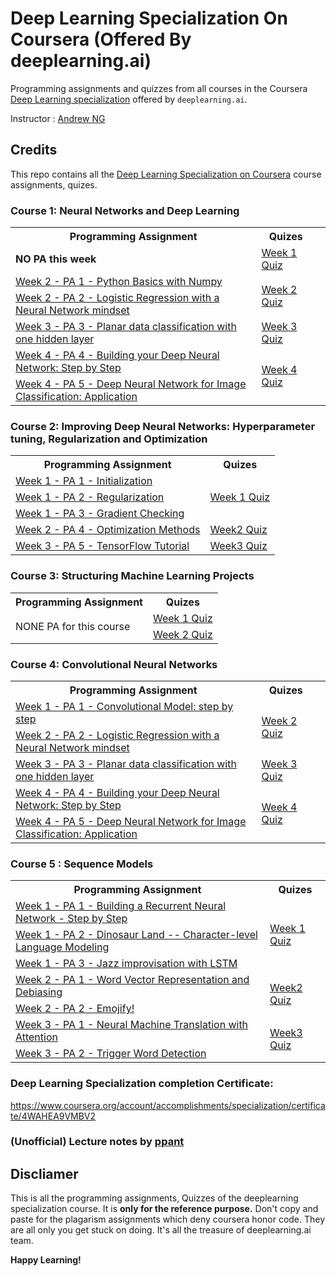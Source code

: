 # Deep Learning Specialization On Coursera (Offered By deeplearning.ai)

Programming assignments and quizzes from all courses in the Coursera [Deep Learning specialization](https://www.coursera.org/specializations/deep-learning) offered by `deeplearning.ai`.

Instructor : [Andrew NG](http://www.andrewng.org/)

## Credits
This repo contains all the [Deep Learning Specialization on Coursera](https://www.coursera.org/specializations/deep-learning) course assignments, quizes.

### Course 1: Neural Networks and Deep Learning
<table>

<tbody>

<tr>

<th>Programming Assignment</th>

<th>Quizes</th>

</tr>
<tr>
<td><b>NO PA this week</b></td><td><a href="https://github.com/sushant097/DeepLearningSpecializationCoursera/blob/master/NeuralNetworksAndDeepLearning/Week1/week1.pdf">Week 1 Quiz</a></td>
</tr>

<tr>

<td><a href ="https://github.com/sushant097/DeepLearningSpecializationCoursera/blob/master/NeuralNetworksAndDeepLearning/Week2/Python%20Basics%20with%20Numpy/Python_Basics_With_Numpy_v3a.ipynb">Week 2 - PA 1 - Python Basics with Numpy</a></td>

<td rowspan="2"><a href="https://github.com/sushant097/DeepLearningSpecializationCoursera/blob/master/NeuralNetworksAndDeepLearning/Week2/week2.pdf">Week 2 Quiz</a></td>

</tr>

<tr>

<td><a href="https://github.com/sushant097/DeepLearningSpecializationCoursera/blob/master/NeuralNetworksAndDeepLearning/Week2/Logistic%20Regression%20as%20a%20Neural%20Network/Logistic_Regression_with_a_Neural_Network_mindset_v6a.ipynb">Week 2 - PA 2 - Logistic Regression with a Neural Network mindset</a></td>

<td></td>

</tr>

<tr>

<td><a href="https://github.com/sushant097/DeepLearningSpecializationCoursera/blob/master/NeuralNetworksAndDeepLearning/Week3/Planar%20data%20classification%20with%20one%20hidden%20layer/Planar%2Bdata%2Bclassification%2Bwith%2Bone%2Bhidden%2Blayer%2Bv5.ipynb">Week 3 - PA 3 - Planar data classification with one hidden layer</a></td>

<td><a href="https://github.com/sushant097/DeepLearningSpecializationCoursera/blob/master/NeuralNetworksAndDeepLearning/Week3/week3.pdf">Week 3 Quiz</a></td>

</tr>

<tr>

<td><a href="https://github.com/sushant097/DeepLearningSpecializationCoursera/tree/master/NeuralNetworksAndDeepLearning/Week4/Building%20your%20Deep%20Neural%20Network%20-%20Step%20by%20Step/Building+your+Deep+Neural+Network+-+Step+by+Step+v8.ipynb">Week 4 - PA 4 - Building your Deep Neural Network: Step by Step</a></td>

<td rowspan="2"><a href="https://github.com/sushant097/DeepLearningSpecializationCoursera/blob/master/NeuralNetworksAndDeepLearning/Week4/week4.pdf">Week 4 Quiz</a></td>

</tr>

<tr>

<td><a href="https://github.com/sushant097/DeepLearningSpecializationCoursera/blob/master/NeuralNetworksAndDeepLearning/Week4/Deep%20Neural%20Network%20Application_%20Image%20Classification/Deep%20Neural%20Network%20-%20Application%20v8.ipynb">Week 4 - PA 5 - Deep Neural Network for Image Classification: Application</a></td>

</tr>

</tbody>

</table>

### Course 2: Improving Deep Neural Networks: Hyperparameter tuning, Regularization and Optimization

<table>

<tbody>

<tr>

<th>Programming Assignment</th>

<th>Quizes</th>

</tr>

<tr>

<td><a href="">Week 1 - PA 1 - Initialization</a></td>

<td rowspan="3"><a href="">Week 1 Quiz</a></td>

</tr>

<tr>

<td><a href="">Week 1 - PA 2 - Regularization</a></td>

</tr>

<tr>
<td><a href="">Week 1 - PA 3 - Gradient Checking</a></td>
</tr>

<tr>

<td><a href="">Week 2 - PA 4 - Optimization Methods</a></td>

<td><a href="">Week2 Quiz</a></td>

</tr>

<tr>

<td><a href="">Week 3 - PA 5 - TensorFlow Tutorial</a></td>

<td><a href="">Week3 Quiz</a></td>

</tr>


</tbody>

</table>

### Course 3: Structuring Machine Learning Projects

<table>

<tbody>

<tr>

<th>Programming Assignment</th>

<th>Quizes</th>

</tr>

<tr>

<td rowspan="2">NONE PA for this course</td>

<td><a href="https://github.com/sushant097/DeepLearningSpecializationCoursera/blob/master/Structuring%20Machine%20Learning%20Projects/week1.pdf">Week 1 Quiz</a></td>

</tr>

<tr>
<td><a href="https://github.com/sushant097/DeepLearningSpecializationCoursera/blob/master/Structuring%20Machine%20Learning%20Projects/week2.pdf">Week 2 Quiz</a></td>
</tr>

</tbody>
</table>

### Course 4: Convolutional  Neural Networks
<table>

<tbody>

<tr>

<th>Programming Assignment</th>

<th>Quizes</th>

</tr>

<tr>

<td><a href="">Week 1 - PA 1 - Convolutional Model: step by step</a></td>

<td rowspan="2"><a href="">Week 2 Quiz</a></td>

</tr>

<tr>

<td><a href="">Week 2 - PA 2 - Logistic Regression with a Neural Network mindset</a></td>

<td></td>

</tr>

<tr>

<td><a href="">Week 3 - PA 3 - Planar data classification with one hidden layer</a></td>

<td><a href="">Week 3 Quiz</a></td>

</tr>

<tr>

<td><a href="">Week 4 - PA 4 - Building your Deep Neural Network: Step by Step</a></td>

<td rowspan="2"><a href="">Week 4 Quiz</a></td>

</tr>

<tr>

<td><a href="">Week 4 - PA 5 - Deep Neural Network for Image Classification: Application</a></td>

</tr>

</tbody>

</table>

### Course 5 : Sequence Models

<table>

<tbody>

<tr>

<th>Programming Assignment</th>

<th>Quizes</th>

</tr>

<tr>

<td><a href="">Week 1 - PA 1 - Building a Recurrent Neural Network - Step by Step</a></td>

<td rowspan="3"><a href="">Week 1 Quiz</a></td>

</tr>

<tr>

<td><a href="">Week 1 - PA 2 - Dinosaur Land -- Character-level Language Modeling</a></td>

</tr>

<tr>
<td><a href="">Week 1 - PA 3 - Jazz improvisation with LSTM</a></td>
</tr>

<tr>

<td><a href="">Week 2 - PA 1 - Word Vector Representation and Debiasing</a></td>

<td rowspan="2"><a href="">Week2 Quiz</a></td>

</tr>

<tr>

<td><a href="">Week 2 - PA 2 - Emojify!</a></td>

</tr>

<tr>

<td><a href="">Week 3 - PA 1 - Neural Machine Translation with Attention</a></td>

<td rowspan="2"><a href="">Week3 Quiz</a></td>

</tr>

<tr>

<td><a href="">Week 3 - PA 2 - Trigger Word Detection</a></td>

</tr>


</tbody>

</table>

### Deep Learning Specialization completion Certificate: 
https://www.coursera.org/account/accomplishments/specialization/certificate/4WAHEA9VMBV2

### (Unofficial) Lecture notes by [ppant](https://github.com/ppant/deeplearning.ai-notes)

## Discliamer

This is all the programming assignments, Quizzes of the deeplearning specialization course. It is **only for the reference purpose.** Don't copy and paste for the plagarism assignments which deny coursera honor code. They are all only you get stuck on doing. It's all the treasure of deeplearning.ai team.

**Happy Learning!**



